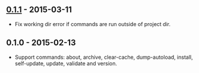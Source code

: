 ## [0.1.1] - 2015-03-11

* Fix working dir error if commands are run outside of project dir.

## 0.1.0 - 2015-02-13
  * Support commands: about, archive, clear-cache, dump-autoload, install,
    self-update, update, validate and version.

[0.1.1]: https://github.com/zimme/atom-composer/compare/0.1.0...0.1.1
